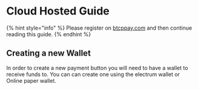 # Cloud Hosted Guide



{% hint style="info" %}
Please register on [btcppay.com](https://btcppay.com) and then continue reading this guide.
{% endhint %}

## Creating a new Wallet

In order to create a new payment button you will need to have a wallet to receive funds to. You can can create one using the electrum wallet or Online paper wallet. 

